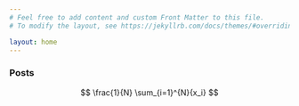 ```yaml
---
# Feel free to add content and custom Front Matter to this file.
# To modify the layout, see https://jekyllrb.com/docs/themes/#overriding-theme-defaults

layout: home
---
```


### Posts

$$ \frac{1}{N} \sum_{i=1}^{N}{x_i} $$

